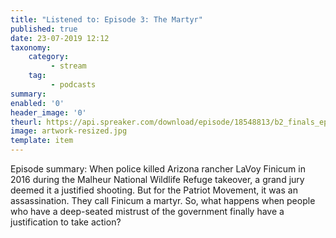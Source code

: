 ```yaml
---
title: "Listened to: Episode 3: The Martyr"
published: true
date: 23-07-2019 12:12
taxonomy:
    category:
         - stream
    tag:
         - podcasts
summary:
enabled: '0'
header_image: '0'
theurl: https://api.spreaker.com/download/episode/18548813/b2_finals_ep3.mp3
image: artwork-resized.jpg
template: item
---
```

 
Episode summary: When police killed Arizona rancher LaVoy Finicum in 2016 during the Malheur National Wildlife Refuge takeover, a grand jury deemed it a justified shooting. But for the Patriot Movement, it was an assassination. They call Finicum a martyr. So, what happens when people who have a deep-seated mistrust of the government finally have a justification to take action?
